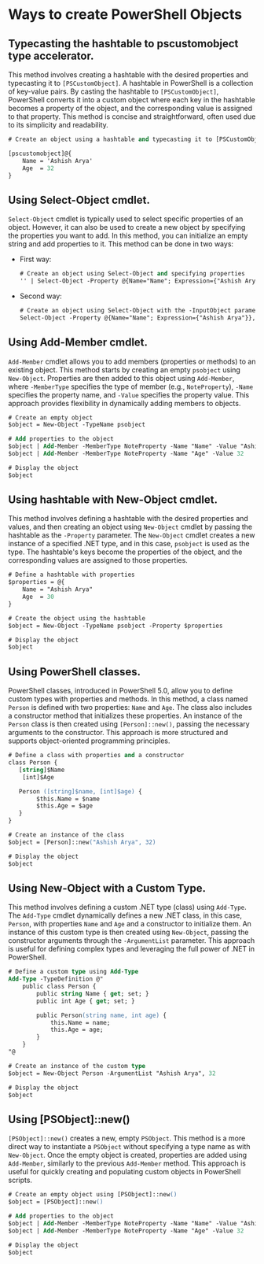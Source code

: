 # Ways to create PowerShell Objects 

## Typecasting the **hashtable** to pscustomobject type accelerator.

This method involves creating a hashtable with the desired properties and typecasting it to `[PSCustomObject]`. A hashtable in PowerShell is a collection of key-value pairs. By casting the hashtable to `[PSCustomObject]`, PowerShell converts it into a custom object where each key in the hashtable becomes a property of the object, and the corresponding value is assigned to that property. This method is concise and straightforward, often used due to its simplicity and readability.

```ps
# Create an object using a hashtable and typecasting it to [PSCustomObject]

[pscustomobject]@{
    Name = 'Ashish Arya'
    Age  = 32
}
```

## Using **Select-Object** cmdlet.

`Select-Object` cmdlet is typically used to select specific properties of an object. However, it can also be used to create a new object by specifying the properties you want to add. In this method, you can initialize an empty string and add properties to it. This method can be done in two ways:

- First way:

    ```ps
    # Create an object using Select-Object and specifying properties
    '' | Select-Object -Property @{Name="Name"; Expression={"Ashish Arya"}}, @{Name="Age"; Expression={32}}
    ```

- Second way:

    ```ps
    # Create an object using Select-Object with the -InputObject parameter
    Select-Object -Property @{Name="Name"; Expression={"Ashish Arya"}}, @{Name="Age"; Expression={32}} -InputObject ''
    ```

## Using **Add-Member** cmdlet.

`Add-Member` cmdlet allows you to add members (properties or methods) to an existing object. This method starts by creating an empty `psobject` using `New-Object`. Properties are then added to this object using `Add-Member`, where `-MemberType` specifies the type of member (e.g., `NoteProperty`), `-Name` specifies the property name, and `-Value` specifies the property value. This approach provides flexibility in dynamically adding members to objects.

```ps
# Create an empty object
$object = New-Object -TypeName psobject

# Add properties to the object
$object | Add-Member -MemberType NoteProperty -Name "Name" -Value "Ashish Arya"
$object | Add-Member -MemberType NoteProperty -Name "Age" -Value 32

# Display the object
$object
```

## Using hashtable with **New-Object** cmdlet.

This method involves defining a hashtable with the desired properties and values, and then creating an object using `New-Object` cmdlet by passing the hashtable as the `-Property` parameter. The `New-Object` cmdlet creates a new instance of a specified .NET type, and in this case, `psobject` is used as the type. The hashtable's keys become the properties of the object, and the corresponding values are assigned to those properties.

```ps
# Define a hashtable with properties
$properties = @{
    Name = "Ashish Arya"
    Age  = 30
}

# Create the object using the hashtable
$object = New-Object -TypeName psobject -Property $properties

# Display the object
$object
```

## Using PowerShell classes.

PowerShell classes, introduced in PowerShell 5.0, allow you to define custom types with properties and methods. In this method, a class named `Person` is defined with two properties: `Name` and `Age`. The class also includes a constructor method that initializes these properties. An instance of the `Person` class is then created using `[Person]::new()`, passing the necessary arguments to the constructor. This approach is more structured and supports object-oriented programming principles.

```ps
# Define a class with properties and a constructor
class Person {
   [string]$Name
    [int]$Age

   Person ([string]$name, [int]$age) {
        $this.Name = $name
        $this.Age = $age
   }
}

# Create an instance of the class
$object = [Person]::new("Ashish Arya", 32)

# Display the object
$object
```

## Using **New-Object** with a Custom Type.

This method involves defining a custom .NET type (class) using `Add-Type`. The `Add-Type` cmdlet dynamically defines a new .NET class, in this case, `Person`, with properties `Name` and `Age` and a constructor to initialize them. An instance of this custom type is then created using `New-Object`, passing the constructor arguments through the `-ArgumentList` parameter. This approach is useful for defining complex types and leveraging the full power of .NET in PowerShell.

```ps
# Define a custom type using Add-Type
Add-Type -TypeDefinition @"
    public class Person {
        public string Name { get; set; }
        public int Age { get; set; }

        public Person(string name, int age) {
            this.Name = name;
            this.Age = age;
        }
    }
"@

# Create an instance of the custom type
$object = New-Object Person -ArgumentList "Ashish Arya", 32

# Display the object
$object
```

## Using **[PSObject]::new()**

`[PSObject]::new()` creates a new, empty `PSObject`. This method is a more direct way to instantiate a `PSObject` without specifying a type name as with `New-Object`. Once the empty object is created, properties are added using `Add-Member`, similarly to the previous `Add-Member` method. This approach is useful for quickly creating and populating custom objects in PowerShell scripts.

```ps
# Create an empty object using [PSObject]::new()
$object = [PSObject]::new()

# Add properties to the object
$object | Add-Member -MemberType NoteProperty -Name "Name" -Value "Ashish Arya"
$object | Add-Member -MemberType NoteProperty -Name "Age" -Value 32

# Display the object
$object
```
